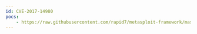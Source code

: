 ```yaml
---
id: CVE-2017-14980
pocs:
    - https://raw.githubusercontent.com/rapid7/metasploit-framework/master/modules/exploits/windows/http/syncbreeze_bof.rb
---
```


